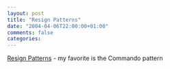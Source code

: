 ```yaml
---
layout: post
title: "Resign Patterns"
date: "2004-04-06T22:00:00+01:00"
comments: false
categories: 
---
```


<p><a href="http://www.agcs.com/patterns/papers/respat.htm">Resign Patterns</a> - my favorite is the Commando pattern</p>


